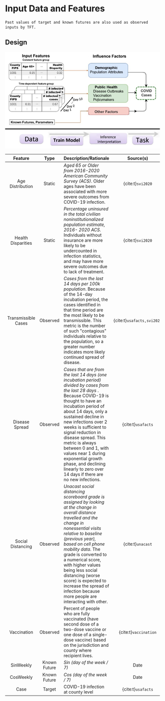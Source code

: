 # Input Data and Features
```{note}
Past values of target and known futures are also used as observed inputs by TFT.
```

## Design
![](../images/input_data_structure.jpg)

<div align="center">

| Feature | Type |  Description/Rationale | Source(s) |
|:---:|:---:|:---|:---:|
|Age Distribution| Static | <em>Aged 65 or Older from 2016-2020 American Community Survey (ACS)</em>. Older ages have been associated with more severe outcomes from COVID-19 infection. | {cite:t}`svi2020`|
|Health Disparities |Static|<em>Percentage uninsured in the total civilian noninstitutionalized population estimate, 2016- 2020 ACS</em>. Individuals without insurance are more likely to be undercounted in infection statistics, and may have more severe outcomes due to lack of treatment. |{cite:t}`svi2020`|
|Transmissible Cases|Observed|<em>Cases from the last 14 days per 100k population</em>. Because of the 14-day incubation period, the cases identified in that time period are the most likely to be transmissible. This metric is the number of such "contagious" individuals relative to the population, so a greater number indicates more likely continued spread of disease.| {cite:t}`usafacts,svi2020`|
|Disease Spread|Observed|<em>Cases that are from the last 14 days (one incubation period) divided by cases from the last 28 days </em>. Because COVID-19 is thought to have an incubation period of about 14 days, only a sustained decline in new infections over 2 weeks is sufficient to signal reduction in disease spread. This metric is always between 0 and 1, with values near 1 during exponential growth phase, and declining linearly to zero over 14 days if there are no new infections.|{cite:t}`usafacts`|
|Social Distancing|Observed|<em>Unacast social distancing scoreboard grade is assigned by looking at the change in overall distance travelled and the change in nonessential visits relative to baseline (previous year), based on cell phone mobility data</em>. The grade is converted to a numerical score, with higher values being less social distancing (worse score) is expected to increase the spread of infection because more people are interacting with other.|{cite:t}`unacast`|
|Vaccination|Observed|Percent of people who are fully vaccinated (have second dose of a two-dose vaccine or one dose of a single-dose vaccine) based on the jurisdiction and county where recipient lives.|{cite:t}`vaccination`|
|SinWeekly|Known Future|<em>Sin (day of the week / 7) </em>|Date|
|CosWeekly|Known Future|<em>Cos (day of the week / 7) </em>|Date|
| Case | Target | COVID-19 infection at county level | {cite:t}`usafacts` |
</div>

